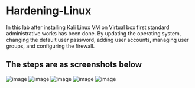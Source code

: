 # Hardening-Linux
In this lab after installing Kali Linux VM on Virtual box first standard administrative works has been done. By updating the operating system, changing the default user password, adding user accounts, managing user groups, and configuring the firewall.
<h2> The steps are as screenshots below </h2>

![image](https://github.com/ephrinaw/Hardening-Linux/assets/39829776/8924713d-b85a-4baf-80ac-67e5788d9556)
![image](https://github.com/ephrinaw/Hardening-Linux/assets/39829776/0923d53d-a366-49ce-b031-0ea44a36b557)
![image](https://github.com/ephrinaw/Hardening-Linux/assets/39829776/d8e553ac-25e8-441c-8b55-44d21d650a45)
![image](https://github.com/ephrinaw/Hardening-Linux/assets/39829776/b199ce96-0328-44e6-9a1b-6ff99ac423bc)
![image](https://github.com/ephrinaw/Hardening-Linux/assets/39829776/89aa8f6d-df45-4dce-b549-d0aa0b804832)






 
 
 
 

